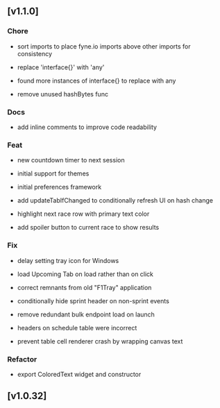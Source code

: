 ## [v1.1.0]


### Chore


- sort imports to place fyne.io imports above other imports for consistency

- replace 'interface{}' with 'any'

- found more instances of interface{} to replace with any

- remove unused hashBytes func



### Docs


- add inline comments to improve code readability



### Feat


- new countdown timer to next session

- initial support for themes

- initial preferences framework

- add updateTabIfChanged to conditionally refresh UI on hash change

- highlight next race row with primary text color

- add spoiler button to current race to show results



### Fix


- delay setting tray icon for Windows

- load Upcoming Tab on load rather than on click

- correct remnants from old "F1Tray" application

- conditionally hide sprint header on non-sprint events

- remove redundant bulk endpoint load on launch

- headers on schedule table were incorrect

- prevent table cell renderer crash by wrapping canvas text



### Refactor


- export ColoredText widget and constructor




## [v1.0.32]

